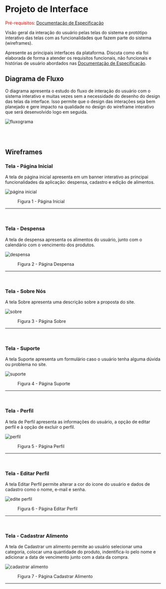 
# Projeto de Interface

<span style="color:red">Pré-requisitos: <a href="2-Especificação do Projeto.md"> Documentação de Especificação</a></span>

Visão geral da interação do usuário pelas telas do sistema e protótipo interativo das telas com as funcionalidades que fazem parte do sistema (wireframes).

Apresente as principais interfaces da plataforma. Discuta como ela foi elaborada de forma a atender os requisitos funcionais, não funcionais e histórias de usuário abordados nas <a href="2-Especificação do Projeto.md"> Documentação de Especificação</a>.

## Diagrama de Fluxo

O diagrama apresenta o estudo do fluxo de interação do usuário com o sistema interativo e  muitas vezes sem a necessidade do desenho do design das telas da interface. Isso permite que o design das interações seja bem planejado e gere impacto na qualidade no design do wireframe interativo que será desenvolvido logo em seguida.

![fluxograma](https://github.com/user-attachments/assets/4dc26423-84b8-4893-b6a8-b9c10fd043bc)

<br>
<br>


## Wireframes

<h3><b>Tela - Página Inicial</b></h3>
<p>A tela de página inicial apresenta em um banner interativo as principai funcionalidades da aplicação: despensa, cadastro e edição de alimentos. </p>

![página inicial](https://github.com/user-attachments/assets/4db91140-9459-4eae-8307-1165ed43c374)

<figure> 
  <figcaption> Figura 1 - Página Inicial
</figure> 
<hr>
<br>

<h3><b>Tela - Despensa</b></h3>
<p>A tela de despensa apresenta os alimentos do usuário, junto com o calendário com o vencimento dos produtos. </p>

![despensa](https://github.com/user-attachments/assets/6850e8f8-28e5-448f-a7b2-a41e1b200f3a)

<figure> 
  <figcaption> Figura 2 - Página Despensa
</figure> 
<hr>
<br>

<h3><b>Tela - Sobre Nós</b></h3>
<p>A tela Sobre apresenta uma descrição sobre a proposta do site. </p>

![sobre](https://github.com/user-attachments/assets/9624a630-7f16-4012-b4f2-574b6d8740b4)

<figure> 
  <figcaption> Figura 3 - Página Sobre
</figure> 
<hr>
<br>

<h3><b>Tela - Suporte</b></h3>
<p>A tela Suporte apresenta um formulário caso o usuário tenha alguma dúvida ou problema no site. </p>

![suporte](https://github.com/user-attachments/assets/7c07d392-eab1-4aa9-b8c9-533af1881c43)

<figure> 
  <figcaption> Figura 4 - Página Suporte
</figure> 
<hr>
<br>

<h3><b>Tela - Perfil</b></h3>
<p>A tela de Perfil apresenta as informações do usuário, a opção de editar perfil e à opção de excluir o perfil. </p>

![perfil](https://github.com/user-attachments/assets/af64a5b1-d1ef-4d8c-9246-2c3b5001c579)

<figure> 
  <figcaption> Figura 5 - Página Perfil
</figure> 
<hr>
<br>

<h3><b>Tela - Editar Perfil</b></h3>
<p>A tela Editar Perfil permite alterar a cor do ícone do usuário e dados de cadastro como o nome, e-mail e senha.</p>

![edite perfil](https://github.com/user-attachments/assets/d37d00b5-c21a-4417-824b-8f4350d970df)

<figure> 
  <figcaption> Figura 6 - Página Editar Perfil
</figure> 
<hr>
<br>


<h3><b>Tela - Cadastrar Alimento</b></h3>
<p>A tela de Cadastrar um alimento permite ao usuário selecionar uma categoria, colocar uma quantidade do produto, indentifica-lo pelo nome e adicionar a data de vencimento junto com a data da compra.</p>

![cadastrar alimento](https://github.com/user-attachments/assets/fe8b1439-88a1-4171-92be-70b57967e600)

<figure> 
  <figcaption> Figura 7 - Página Cadastrar Alimento
</figure> 
<hr>
<br>
  
